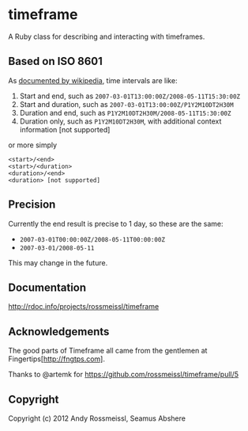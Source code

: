 # timeframe

A Ruby class for describing and interacting with timeframes.

## Based on ISO 8601

As [documented by wikipedia](http://en.wikipedia.org/wiki/ISO_8601#Time_intervals), time intervals are like:

1. Start and end, such as `2007-03-01T13:00:00Z/2008-05-11T15:30:00Z`
2. Start and duration, such as `2007-03-01T13:00:00Z/P1Y2M10DT2H30M`
3. Duration and end, such as `P1Y2M10DT2H30M/2008-05-11T15:30:00Z`
4. Duration only, such as `P1Y2M10DT2H30M`, with additional context information [not supported]

or more simply

    <start>/<end>
    <start>/<duration>
    <duration>/<end>
    <duration> [not supported]

## Precision

Currently the end result is precise to 1 day, so these are the same:

* `2007-03-01T00:00:00Z/2008-05-11T00:00:00Z`
* `2007-03-01/2008-05-11`

This may change in the future.

## Documentation

http://rdoc.info/projects/rossmeissl/timeframe

## Acknowledgements

The good parts of Timeframe all came from the gentlemen at Fingertips[http://fngtps.com].

Thanks to @artemk for https://github.com/rossmeissl/timeframe/pull/5

## Copyright

Copyright (c) 2012 Andy Rossmeissl, Seamus Abshere

